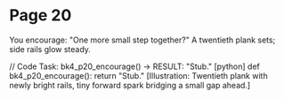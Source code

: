 # Page 20

You encourage: "One more small step together?"
A twentieth plank sets; side rails glow steady.

// Code Task: bk4_p20_encourage() → RESULT: "Stub."
[python]
def bk4_p20_encourage():
    return "Stub."
[Illustration: Twentieth plank with newly bright rails, tiny forward spark bridging a small gap ahead.]
